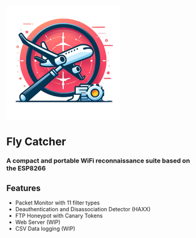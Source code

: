 <img src="https://github.com/ANG13T/fly-catcher/blob/main/assets/logo.png" alt="Fly Catcher logo" width="300"/>

# Fly Catcher
### A compact and portable WiFi reconnaissance suite based on the ESP8266

## Features
- Packet Monitor with 11 filter types
- Deauthentication and Disassociation Detector (HAXX)
- FTP Honeypot with Canary Tokens
- Web Server (WIP)
- CSV Data logging (WIP)
